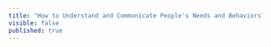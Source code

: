 ```yaml
---
title: "How to Understand and Communicate People's Needs and Behaviors?"
visible: false
published: true
---
```

